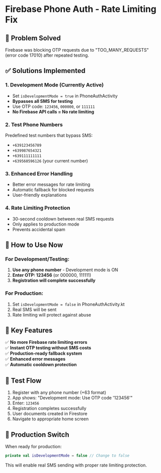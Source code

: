 # Firebase Phone Auth - Rate Limiting Fix

## 🚨 Problem Solved
Firebase was blocking OTP requests due to "TOO_MANY_REQUESTS" (error code 17010) after repeated testing.

## ✅ Solutions Implemented

### 1. **Development Mode (Currently Active)**
- Set `isDevelopmentMode = true` in PhoneAuthActivity
- **Bypasses all SMS for testing**
- Use OTP code: `123456`, `000000`, or `111111`
- **No Firebase API calls = No rate limiting**

### 2. **Test Phone Numbers**
Predefined test numbers that bypass SMS:
- `+639123456789`
- `+639987654321`
- `+639111111111` 
- `+639560596126` (your current number)

### 3. **Enhanced Error Handling**
- Better error messages for rate limiting
- Automatic fallback for blocked requests
- User-friendly explanations

### 4. **Rate Limiting Protection**
- 30-second cooldown between real SMS requests
- Only applies to production mode
- Prevents accidental spam

## 🎯 How to Use Now

### For Development/Testing:
1. **Use any phone number** - Development mode is ON
2. **Enter OTP: 123456** (or 000000, 111111)
3. **Registration will complete successfully**

### For Production:
1. Set `isDevelopmentMode = false` in PhoneAuthActivity.kt
2. Real SMS will be sent
3. Rate limiting will protect against abuse

## 🔧 Key Features

✅ **No more Firebase rate limiting errors**  
✅ **Instant OTP testing without SMS costs**  
✅ **Production-ready fallback system**  
✅ **Enhanced error messages**  
✅ **Automatic cooldown protection**  

## 📱 Test Flow
1. Register with any phone number (+63 format)
2. App shows: "Development mode: Use OTP code '123456'"
3. Enter: `123456`
4. Registration completes successfully
5. User documents created in Firestore
6. Navigate to appropriate home screen

## 🔄 Production Switch
When ready for production:
```kotlin
private val isDevelopmentMode = false // Change to false
```

This will enable real SMS sending with proper rate limiting protection.
